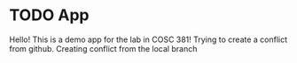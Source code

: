 # TODO App
Hello! This is a demo app for the lab in COSC 381!
Trying to create a conflict from github. 
Creating conflict from the local branch
